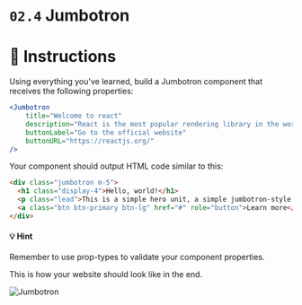 # `02.4` Jumbotron

# :speech_balloon: Instructions

Using everything you've learned, build a Jumbotron component that receives the following properties:

```jsx
<Jumbotron
    title="Welcome to react"
    description="React is the most popular rendering library in the world"
    buttonLabel="Go to the official website"
    buttonURL="https://reactjs.org/"
/>
```

Your component should output HTML code similar to this:

```html
<div class="jumbotron m-5">
  <h1 class="display-4">Hello, world!</h1>
  <p class="lead">This is a simple hero unit, a simple jumbotron-style component for calling extra attention to featured content or information.</p>
  <a class="btn btn-primary btn-lg" href="#" role="button">Learn more</a>
</div>
```

#### :bulb: Hint
Remember to use prop-types to validate your component properties.

This is how your website should look like in the end.

![Jumbotron](/assets/jumbotron.png)

